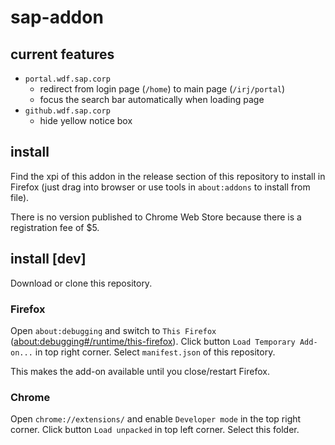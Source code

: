 # sap-addon

## current features
* `portal.wdf.sap.corp`
  * redirect from login page (`/home`) to main page (`/irj/portal`)
  * focus the search bar automatically when loading page
* `github.wdf.sap.corp`
  * hide yellow notice box

## install
Find the xpi of this addon in the release section of this repository to install in Firefox (just drag into browser or use tools in `about:addons` to install from file).

There is no version published to Chrome Web Store because there is a registration fee of $5.

## install [dev]
Download or clone this repository.

### Firefox
Open `about:debugging` and switch to `This Firefox` ([about:debugging#/runtime/this-firefox](about:debugging#/runtime/this-firefox)).
Click button `Load Temporary Add-on...` in top right corner.
Select `manifest.json` of this repository.

This makes the add-on available until you close/restart Firefox.

### Chrome
Open `chrome://extensions/` and enable `Developer mode` in the top right corner.
Click button `Load unpacked` in top left corner.
Select this folder.

